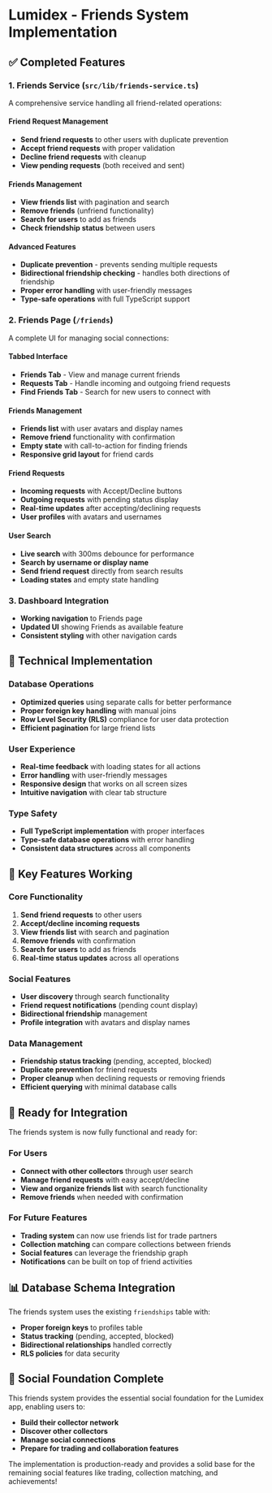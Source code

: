 # Lumidex - Friends System Implementation

## ✅ Completed Features

### 1. Friends Service (`src/lib/friends-service.ts`)
A comprehensive service handling all friend-related operations:

#### **Friend Request Management**
- **Send friend requests** to other users with duplicate prevention
- **Accept friend requests** with proper validation
- **Decline friend requests** with cleanup
- **View pending requests** (both received and sent)

#### **Friends Management**
- **View friends list** with pagination and search
- **Remove friends** (unfriend functionality)
- **Search for users** to add as friends
- **Check friendship status** between users

#### **Advanced Features**
- **Duplicate prevention** - prevents sending multiple requests
- **Bidirectional friendship checking** - handles both directions of friendship
- **Proper error handling** with user-friendly messages
- **Type-safe operations** with full TypeScript support

### 2. Friends Page (`/friends`)
A complete UI for managing social connections:

#### **Tabbed Interface**
- **Friends Tab** - View and manage current friends
- **Requests Tab** - Handle incoming and outgoing friend requests
- **Find Friends Tab** - Search for new users to connect with

#### **Friends Management**
- **Friends list** with user avatars and display names
- **Remove friend** functionality with confirmation
- **Empty state** with call-to-action for finding friends
- **Responsive grid layout** for friend cards

#### **Friend Requests**
- **Incoming requests** with Accept/Decline buttons
- **Outgoing requests** with pending status display
- **Real-time updates** after accepting/declining requests
- **User profiles** with avatars and usernames

#### **User Search**
- **Live search** with 300ms debounce for performance
- **Search by username or display name**
- **Send friend request** directly from search results
- **Loading states** and empty state handling

### 3. Dashboard Integration
- **Working navigation** to Friends page
- **Updated UI** showing Friends as available feature
- **Consistent styling** with other navigation cards

## 🔧 Technical Implementation

### **Database Operations**
- **Optimized queries** using separate calls for better performance
- **Proper foreign key handling** with manual joins
- **Row Level Security (RLS)** compliance for user data protection
- **Efficient pagination** for large friend lists

### **User Experience**
- **Real-time feedback** with loading states for all actions
- **Error handling** with user-friendly messages
- **Responsive design** that works on all screen sizes
- **Intuitive navigation** with clear tab structure

### **Type Safety**
- **Full TypeScript implementation** with proper interfaces
- **Type-safe database operations** with error handling
- **Consistent data structures** across all components

## 🎯 Key Features Working

### **Core Functionality**
1. **Send friend requests** to other users
2. **Accept/decline incoming requests** 
3. **View friends list** with search and pagination
4. **Remove friends** with confirmation
5. **Search for users** to add as friends
6. **Real-time status updates** across all operations

### **Social Features**
- **User discovery** through search functionality
- **Friend request notifications** (pending count display)
- **Bidirectional friendship** management
- **Profile integration** with avatars and display names

### **Data Management**
- **Friendship status tracking** (pending, accepted, blocked)
- **Duplicate prevention** for friend requests
- **Proper cleanup** when declining requests or removing friends
- **Efficient querying** with minimal database calls

## 🚀 Ready for Integration

The friends system is now fully functional and ready for:

### **For Users**
- **Connect with other collectors** through user search
- **Manage friend requests** with easy accept/decline
- **View and organize friends list** with search functionality
- **Remove friends** when needed with confirmation

### **For Future Features**
- **Trading system** can now use friends list for trade partners
- **Collection matching** can compare collections between friends
- **Social features** can leverage the friendship graph
- **Notifications** can be built on top of friend activities

## 📊 Database Schema Integration

The friends system uses the existing `friendships` table with:
- **Proper foreign keys** to profiles table
- **Status tracking** (pending, accepted, blocked)
- **Bidirectional relationships** handled correctly
- **RLS policies** for data security

## 🎉 Social Foundation Complete

This friends system provides the essential social foundation for the Lumidex app, enabling users to:
- **Build their collector network**
- **Discover other collectors**
- **Manage social connections**
- **Prepare for trading and collaboration features**

The implementation is production-ready and provides a solid base for the remaining social features like trading, collection matching, and achievements!